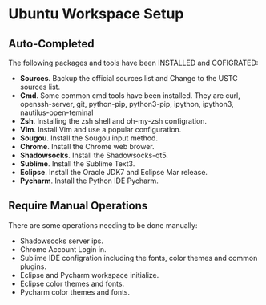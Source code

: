 # Ubuntu Workspace Setup
## Auto-Completed
The following packages and tools have been INSTALLED and COFIGRATED:

- **Sources**. Backup the official sources list and Change to the USTC sources list.
- **Cmd**. Some common cmd tools have been installed. They are curl, openssh-server, git, python-pip, python3-pip, ipython, ipython3, nautilus-open-teminal
- **Zsh**. Installing the zsh shell and oh-my-zsh configration.
- **Vim**. Install Vim and use a popular configuration.
- **Sougou**. Install the Sougou input method.
- **Chrome**. Install the Chrome web brower.
- **Shadowsocks**. Install the Shadowsocks-qt5.
- **Sublime**. Install the Sublime Text3.
- **Eclipse**. Install the Oracle JDK7 and Eclipse Mar release.
- **Pycharm**. Install the Python IDE Pycharm.

## Require Manual Operations
There are some operations needing to be done manually:

- Shadowsocks server ips.
- Chrome Account Login in.
- Sublime IDE configration including the fonts, color themes and common plugins.
- Eclipse and Pycharm workspace initialize.
- Eclipse color themes and fonts. 
- Pycharm color themes and fonts. 
